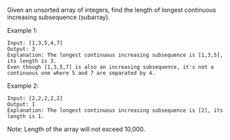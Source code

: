 Given an unsorted array of integers, find the length of longest continuous increasing subsequence (subarray).

Example 1:

	Input: [1,3,5,4,7]
	Output: 3
	Explanation: The longest continuous increasing subsequence is [1,3,5], its length is 3. 
	Even though [1,3,5,7] is also an increasing subsequence, it's not a continuous one where 5 and 7 are separated by 4. 

Example 2:

	Input: [2,2,2,2,2]
	Output: 1
	Explanation: The longest continuous increasing subsequence is [2], its length is 1. 

Note: Length of the array will not exceed 10,000.
